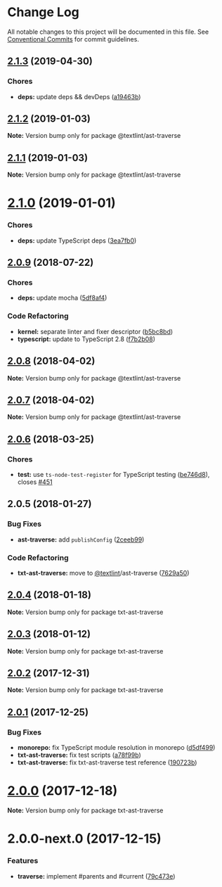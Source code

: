 # Change Log

All notable changes to this project will be documented in this file.
See [Conventional Commits](https://conventionalcommits.org) for commit guidelines.

<a name="2.1.3"></a>
## [2.1.3](https://github.com/textlint/textlint/compare/@textlint/ast-traverse@2.1.2...@textlint/ast-traverse@2.1.3) (2019-04-30)


### Chores

* **deps:** update deps && devDeps ([a19463b](https://github.com/textlint/textlint/commit/a19463b))





<a name="2.1.2"></a>
## [2.1.2](https://github.com/textlint/textlint/compare/@textlint/ast-traverse@2.1.1...@textlint/ast-traverse@2.1.2) (2019-01-03)

**Note:** Version bump only for package @textlint/ast-traverse





<a name="2.1.1"></a>
## [2.1.1](https://github.com/textlint/textlint/compare/@textlint/ast-traverse@2.1.0...@textlint/ast-traverse@2.1.1) (2019-01-03)

**Note:** Version bump only for package @textlint/ast-traverse





<a name="2.1.0"></a>
# [2.1.0](https://github.com/textlint/textlint/compare/@textlint/ast-traverse@2.0.9...@textlint/ast-traverse@2.1.0) (2019-01-01)


### Chores

* **deps:** update TypeScript deps ([3ea7fb0](https://github.com/textlint/textlint/commit/3ea7fb0))




<a name="2.0.9"></a>
## [2.0.9](https://github.com/textlint/textlint/compare/@textlint/ast-traverse@2.0.8...@textlint/ast-traverse@2.0.9) (2018-07-22)


### Chores

* **deps:** update mocha ([5df8af4](https://github.com/textlint/textlint/commit/5df8af4))


### Code Refactoring

* **kernel:** separate linter and fixer descriptor ([b5bc8bd](https://github.com/textlint/textlint/commit/b5bc8bd))
* **typescript:** update to TypeScript 2.8 ([f7b2b08](https://github.com/textlint/textlint/commit/f7b2b08))




<a name="2.0.8"></a>
## [2.0.8](https://github.com/textlint/textlint/compare/@textlint/ast-traverse@2.0.7...@textlint/ast-traverse@2.0.8) (2018-04-02)




**Note:** Version bump only for package @textlint/ast-traverse

<a name="2.0.7"></a>
## [2.0.7](https://github.com/textlint/textlint/compare/@textlint/ast-traverse@2.0.6...@textlint/ast-traverse@2.0.7) (2018-04-02)




**Note:** Version bump only for package @textlint/ast-traverse

<a name="2.0.6"></a>
## [2.0.6](https://github.com/textlint/textlint/compare/@textlint/ast-traverse@2.0.5...@textlint/ast-traverse@2.0.6) (2018-03-25)


### Chores

* **test:** use `ts-node-test-register` for TypeScript testing ([be746d8](https://github.com/textlint/textlint/commit/be746d8)), closes [#451](https://github.com/textlint/textlint/issues/451)




<a name="2.0.5"></a>
## 2.0.5 (2018-01-27)


### Bug Fixes

* **ast-traverse:** add `publishConfig` ([2ceeb99](https://github.com/textlint/textlint/commit/2ceeb99))


### Code Refactoring

* **txt-ast-traverse:** move to [@textlint](https://github.com/textlint)/ast-traverse ([7629a50](https://github.com/textlint/textlint/commit/7629a50))




<a name="2.0.4"></a>
## [2.0.4](https://github.com/textlint/textlint/compare/txt-ast-traverse@2.0.3...txt-ast-traverse@2.0.4) (2018-01-18)




**Note:** Version bump only for package txt-ast-traverse

<a name="2.0.3"></a>
## [2.0.3](https://github.com/textlint/textlint/compare/txt-ast-traverse@2.0.2...txt-ast-traverse@2.0.3) (2018-01-12)




**Note:** Version bump only for package txt-ast-traverse

<a name="2.0.2"></a>
## [2.0.2](https://github.com/textlint/textlint/compare/txt-ast-traverse@2.0.1...txt-ast-traverse@2.0.2) (2017-12-31)




**Note:** Version bump only for package txt-ast-traverse

<a name="2.0.1"></a>
## [2.0.1](https://github.com/textlint/textlint/compare/txt-ast-traverse@2.0.0...txt-ast-traverse@2.0.1) (2017-12-25)


### Bug Fixes

* **monorepo:** fix TypeScript module resolution in monorepo ([d5df499](https://github.com/textlint/textlint/commit/d5df499))
* **txt-ast-traverse:** fix test scripts ([a78f99b](https://github.com/textlint/textlint/commit/a78f99b))
* **txt-ast-traverse:** fix txt-ast-traverse test reference ([190723b](https://github.com/textlint/textlint/commit/190723b))




<a name="2.0.0"></a>
# [2.0.0](https://github.com/textlint/textlint/compare/txt-ast-traverse@2.0.0-next.0...txt-ast-traverse@2.0.0) (2017-12-18)




**Note:** Version bump only for package txt-ast-traverse

<a name="2.0.0-next.0"></a>
# 2.0.0-next.0 (2017-12-15)


### Features

* **traverse:** implement #parents and #current ([79c473e](https://github.com/textlint/textlint/commit/79c473e))
